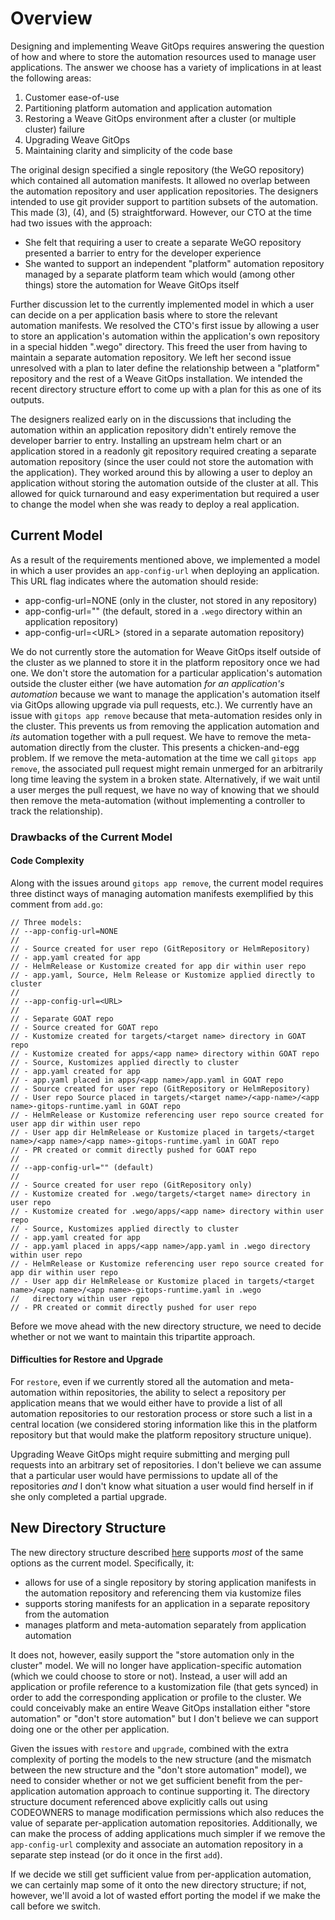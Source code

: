 # Overview
Designing and implementing Weave GitOps requires answering the question of how and where to store the automation resources used to manage user applications. The answer we choose has a variety of implications in at least the following areas:
1. Customer ease-of-use
2. Partitioning platform automation and application automation
3. Restoring a Weave GitOps environment after a cluster (or multiple cluster) failure
4. Upgrading Weave GitOps
5. Maintaining clarity and simplicity of the code base

The original design specified a single repository (the WeGO repository) which contained all automation manifests. It allowed no overlap between the automation repository and user application repositories. The designers intended to use git provider support to partition subsets of the automation. This made (3), (4), and (5) straightforward. However, our CTO at the time had two issues with the approach:
- She felt that requiring a user to create a separate WeGO repository presented a barrier to entry for the developer experience
- She wanted to support an independent "platform" automation repository managed by a separate platform team which would (among other things) store the automation for Weave GitOps itself

Further discussion let to the currently implemented model in which a user can decide on a per application basis where to store the relevant automation manifests. We resolved the CTO's first issue by allowing a user to store an application's automation within the application's own repository in a special hidden ".wego" directory. This freed the user from having to maintain a separate automation repository. We left her second issue unresolved with a plan to later define the relationship between a "platform" repository and the rest of a Weave GitOps installation. We intended the recent directory structure effort to come up with a plan for this as one of its outputs.

The designers realized early on in the discussions that including the automation within an application repository didn't entirely remove the developer barrier to entry. Installing an upstream helm chart or an application stored in a readonly git repository required creating a separate automation repository (since the user could not store the automation with the application). They worked around this by allowing a user to deploy an application without storing the automation outside of the cluster at all. This allowed for quick turnaround and easy experimentation but required a user to change the model when she was ready to deploy a real application.

## Current Model
As a result of the requirements mentioned above, we implemented a model in which a user provides an `app-config-url` when deploying an application. This URL flag indicates where the automation should reside:
- app-config-url=NONE (only in the cluster, not stored in any repository)
- app-config-url="" (the default, stored in a `.wego` directory within an application repository)
- app-config-url=&lt;URL> (stored in a separate automation repository)

We do not currently store the automation for Weave GitOps itself outside of the cluster as we planned to store it in the platform repository once we had one. We don't store the automation for a particular application's automation outside the cluster either (we have automation _for an application's automation_ because we want to manage the application's automation itself via GitOps allowing upgrade via pull requests, etc.). We currently have an issue with `gitops app remove` because that meta-automation resides only in the cluster. This prevents us from removing the application automation and _its_ automation together with a pull request. We have to remove the meta-automation directly from the cluster. This presents a chicken-and-egg problem. If we remove the meta-automation at the time we call `gitops app remove`, the associated pull request might remain unmerged for an arbitrarily long time leaving the system in a broken state. Alternatively, if we wait until a user merges the pull request, we have no way of knowing that we should then remove the meta-automation (without implementing a controller to track the relationship).

### Drawbacks of the Current Model
#### Code Complexity
Along with the issues around `gitops app remove`, the current model requires three distinct ways of managing automation manifests exemplified by this comment from `add.go`:

```
// Three models:
// --app-config-url=NONE
//
// - Source created for user repo (GitRepository or HelmRepository)
// - app.yaml created for app
// - HelmRelease or Kustomize created for app dir within user repo
// - app.yaml, Source, Helm Release or Kustomize applied directly to cluster
//
// --app-config-url=<URL>
//
// - Separate GOAT repo
// - Source created for GOAT repo
// - Kustomize created for targets/<target name> directory in GOAT repo
// - Kustomize created for apps/<app name> directory within GOAT repo
// - Source, Kustomizes applied directly to cluster
// - app.yaml created for app
// - app.yaml placed in apps/<app name>/app.yaml in GOAT repo
// - Source created for user repo (GitRepository or HelmRepository)
// - User repo Source placed in targets/<target name>/<app-name>/<app name>-gitops-runtime.yaml in GOAT repo
// - HelmRelease or Kustomize referencing user repo source created for user app dir within user repo
// - User app dir HelmRelease or Kustomize placed in targets/<target name>/<app name>/<app name>-gitops-runtime.yaml in GOAT repo
// - PR created or commit directly pushed for GOAT repo
//
// --app-config-url="" (default)
//
// - Source created for user repo (GitRepository only)
// - Kustomize created for .wego/targets/<target name> directory in user repo
// - Kustomize created for .wego/apps/<app name> directory within user repo
// - Source, Kustomizes applied directly to cluster
// - app.yaml created for app
// - app.yaml placed in apps/<app name>/app.yaml in .wego directory within user repo
// - HelmRelease or Kustomize referencing user repo source created for app dir within user repo
// - User app dir HelmRelease or Kustomize placed in targets/<target name>/<app name>/<app name>-gitops-runtime.yaml in .wego
//   directory within user repo
// - PR created or commit directly pushed for user repo
```

Before we move ahead with the new directory structure, we need to decide whether or not we want to maintain this tripartite approach.

#### Difficulties for Restore and Upgrade
For `restore`, even if we currently stored all the automation and meta-automation within repositories, the ability to select a repository per application means that we would either have to provide a list of all automation repositories to our restoration process or store such a list in a central location (we considered storing information like this in the platform repository but that would make the platform repository structure unique).

Upgrading Weave GitOps might require submitting and merging pull requests into an arbitrary set of repositories. I don't believe we can assume that a particular user would have permissions to update all of the repositories _and_ I don't know what situation a user would find herself in if she only completed a partial upgrade.

## New Directory Structure
The new directory structure described [here](https://github.com/weaveworks/weave-gitops-private/blob/main/docs/adrs/0007-directory-layout.md) supports _most_ of the same options as the current model. Specifically, it:
- allows for use of a single repository by storing application manifests in the automation repository and referencing them via kustomize files
- supports storing manifests for an application in a separate repository from the automation
- manages platform and meta-automation separately from application automation

It does not, however, easily support the "store automation only in the cluster" model. We will no longer have application-specific automation (which we could choose to store or not). Instead, a user will add an application or profile reference to a kustomization file (that gets synced) in order to add the corresponding application or profile to the cluster. We could conceivably make an entire Weave GitOps installation either "store automation" or "don't store automation" but I don't believe we can support doing one or the other per application.

Given the issues with `restore` and `upgrade`, combined with the extra complexity of porting the models to the new structure (and the mismatch between the new structure and the "don't store automation" model), we need to consider whether or not we get sufficient benefit from the per-application automation approach to continue supporting it. The directory structure document referenced above explicitly calls out using CODEOWNERS to manage modification permissions which also reduces the value of separate per-application automation repositories. Additionally, we can make the process of adding applications much simpler if we remove the `app-config-url` complexity and associate an automation repository in a separate step instead (or do it once in the first `add`).

If we decide we still get sufficient value from per-application automation, we can certainly map some of it onto the new directory structure; if not, however, we'll avoid a lot of wasted effort porting the model if we make the call before we switch.

